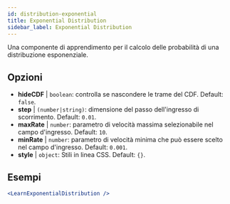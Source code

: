 ```yaml
---
id: distribution-exponential
title: Exponential Distribution
sidebar_label: Exponential Distribution
---
```


Una componente di apprendimento per il calcolo delle probabilità di una distribuzione esponenziale.

## Opzioni

* __hideCDF__ | `boolean`: controlla se nascondere le trame del CDF. Default: `false`.
* __step__ | `(number|string)`: dimensione del passo dell'ingresso di scorrimento. Default: `0.01`.
* __maxRate__ | `number`: parametro di velocità massima selezionabile nel campo d'ingresso. Default: `10`.
* __minRate__ | `number`: parametro di velocità minima che può essere scelto nel campo d'ingresso. Default: `0.001`.
* __style__ | `object`: Stili in linea CSS. Default: `{}`.


## Esempi

```jsx live
<LearnExponentialDistribution />
```

